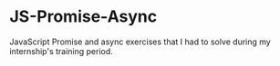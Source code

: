 # JS-Promise-Async
JavaScript Promise and async exercises that I had to solve during my internship's training period.
